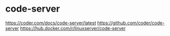 # code-server

https://coder.com/docs/code-server/latest
https://github.com/coder/code-server
https://hub.docker.com/r/linuxserver/code-server
